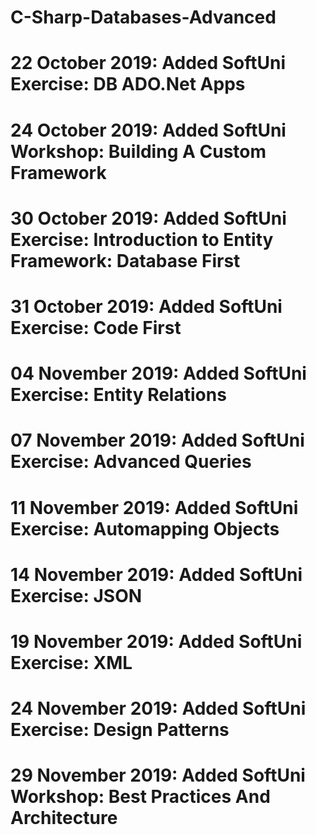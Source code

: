 # C-Sharp-Databases-Advanced
# 22 October 2019: Added SoftUni Exercise: DB ADO.Net Apps
# 24 October 2019: Added SoftUni Workshop: Building A Custom Framework
# 30 October 2019: Added SoftUni Exercise: Introduction to Entity Framework: Database First
# 31 October 2019: Added SoftUni Exercise: Code First
# 04 November 2019: Added SoftUni Exercise: Entity Relations
# 07 November 2019: Added SoftUni Exercise: Advanced Queries
# 11 November 2019: Added SoftUni Exercise: Automapping Objects
# 14 November 2019: Added SoftUni Exercise: JSON
# 19 November 2019: Added SoftUni Exercise: XML
# 24 November 2019: Added SoftUni Exercise: Design Patterns
# 29 November 2019: Added SoftUni Workshop: Best Practices And Architecture
